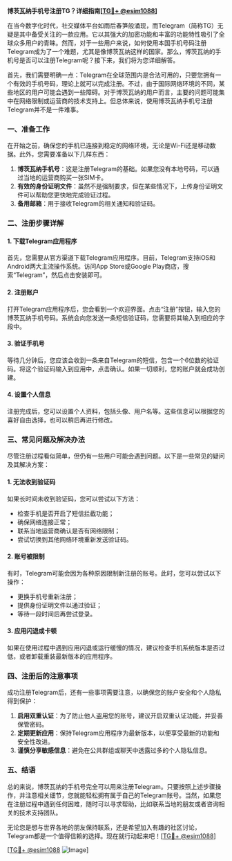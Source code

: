**博茨瓦纳手机号注册TG？详细指南[[TG💪+ @esim1088](https://t.me/s/esim1088)]**

在当今数字化时代，社交媒体平台如雨后春笋般涌现，而Telegram（简称TG）无疑是其中备受关注的一款应用。它以其强大的加密功能和丰富的功能特性吸引了全球众多用户的青睐。然而，对于一些用户来说，如何使用本国手机号码注册Telegram成为了一个难题，尤其是像博茨瓦纳这样的国家。那么，博茨瓦纳的手机号是否可以注册Telegram呢？接下来，我们将为您详细解答。

首先，我们需要明确一点：Telegram在全球范围内是合法可用的，只要您拥有一个有效的手机号码，理论上就可以完成注册。不过，由于国际网络环境的不同，某些地区的用户可能会遇到一些障碍。对于博茨瓦纳的用户而言，主要的问题可能集中在网络限制或运营商的技术支持上。但总体来说，使用博茨瓦纳手机号注册Telegram并不是一件难事。

### **一、准备工作**

在开始之前，确保您的手机已连接到稳定的网络环境，无论是Wi-Fi还是移动数据。此外，您需要准备以下几样东西：

1. **博茨瓦纳手机号**：这是注册Telegram的基础。如果您没有本地号码，可以通过当地的运营商购买一张SIM卡。
2. **有效的身份证明文件**：虽然不是强制要求，但在某些情况下，上传身份证明文件可以帮助您更快地完成验证过程。
3. **备用邮箱**：用于接收Telegram的相关通知和验证码。

### **二、注册步骤详解**

#### **1. 下载Telegram应用程序**

首先，您需要从官方渠道下载Telegram应用程序。目前，Telegram支持iOS和Android两大主流操作系统。访问App Store或Google Play商店，搜索“Telegram”，然后点击安装即可。

#### **2. 注册账户**

打开Telegram应用程序后，您会看到一个欢迎界面。点击“注册”按钮，输入您的博茨瓦纳手机号码。系统会向您发送一条短信验证码，您需要将其输入到相应的字段中。

#### **3. 验证手机号**

等待几分钟后，您应该会收到一条来自Telegram的短信，包含一个6位数的验证码。将这个验证码输入到应用中，点击确认。如果一切顺利，您的账户就会成功创建。

#### **4. 设置个人信息**

注册完成后，您可以设置个人资料，包括头像、用户名等。这些信息可以根据您的喜好自由选择，也可以稍后再进行修改。

### **三、常见问题及解决办法**

尽管注册过程看似简单，但仍有一些用户可能会遇到问题。以下是一些常见的疑问及其解决方案：

#### **1. 无法收到验证码**

如果长时间未收到验证码，您可以尝试以下方法：
- 检查手机是否开启了短信拦截功能；
- 确保网络连接正常；
- 联系当地运营商确认是否有网络限制；
- 尝试切换到其他网络环境重新发送验证码。

#### **2. 账号被限制**

有时，Telegram可能会因为各种原因限制新注册的账号。此时，您可以尝试以下操作：
- 更换手机号重新注册；
- 提供身份证明文件以通过验证；
- 等待一段时间后再尝试登录。

#### **3. 应用闪退或卡顿**

如果在使用过程中遇到应用闪退或运行缓慢的情况，建议检查手机系统版本是否过低，或者卸载重装最新版本的应用程序。

### **四、注册后的注意事项**

成功注册Telegram后，还有一些事项需要注意，以确保您的账户安全和个人隐私得到保护：

1. **启用双重认证**：为了防止他人盗用您的账号，建议开启双重认证功能，并妥善保管密码。
2. **定期更新应用**：保持Telegram应用程序为最新版本，以便享受最新的功能和安全性改进。
3. **谨慎分享敏感信息**：避免在公共群组或聊天中透露过多的个人隐私信息。

### **五、结语**

总的来说，博茨瓦纳的手机号完全可以用来注册Telegram。只要按照上述步骤操作，并注意相关细节，您就能轻松拥有属于自己的Telegram账号。当然，如果您在注册过程中遇到任何困难，随时可以寻求帮助，比如联系当地的朋友或者咨询相关的技术支持团队。

无论您是想与世界各地的朋友保持联系，还是希望加入有趣的社区讨论，Telegram都是一个值得信赖的选择。现在就行动起来吧！[[TG💪+ @esim1088](https://t.me/s/esim1088)]

[[TG💪+ @esim1088](https://t.me/s/esim1088) ![Image](https://i.postimg.cc/4NQfJmqS/Snipaste-2025-05-13-00-14-12.png)]